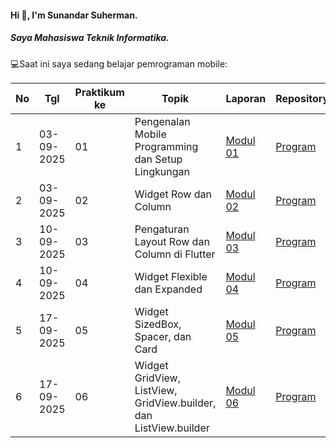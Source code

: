 #### Hi 👋, I'm Sunandar Suherman. 
##### Saya Mahasiswa Teknik Informatika.

💻Saat ini saya sedang belajar pemrograman mobile:

| No  | Tgl  | Praktikum ke  | Topik  | Laporan | Repository |
| ------------ | ------------ | ------------ | ------------ | ------------ | ------------ | 
|  1 | 03-09-2025  | 01  | Pengenalan Mobile Programming dan Setup Lingkungan  | [Modul 01](https://drive.google.com/drive/folders/1kO0lPoM31p8bYvInLfLOFmSY_VoepvB4?usp=drive_link "Modul 01") | [Program](https://github.com/230605110050-jpg/Modul1) |
|  2 | 03-09-2025  | 02  | 	Widget Row dan Column | [Modul 02](https://drive.google.com/drive/folders/1h6dz_NxSqCZDdgpuotgRhLxYvOgx2e20?usp=drive_link "Modul 02") | [Program](https://github.com/230605110050-jpg/Modul2 "Template laporan") |
|  3 | 10-09-2025  | 03  | 	Pengaturan Layout Row dan Column di Flutter|[Modul 03](https://drive.google.com/drive/folders/1kpxJfEMgzh9hyY7TN5Qw72iYZr1PorCE?usp=drive_link)| [Program](https://github.com/230605110050-jpg/Modul3) |
|  4 | 10-09-2025  | 04  | 	Widget Flexible dan Expanded | [Modul 04](https://drive.google.com/drive/folders/1Res02Y-FKqL26_KO9F5Nfg7zkzdO77-x?usp=drive_link "Modul 04") | [Program](https://github.com/230605110050-jpg/Modul4 "Template laporan") |
|  5 | 17-09-2025  | 05  | 	Widget SizedBox, Spacer, dan Card |[Modul 05](https://docs.google.com/document/d/1mly0M2CqCq2GX_hI-f67sUv1_-PRviZtoif3478gqE0/edit?tab=t.0)| [Program](https://github.com/230605110050-jpg/Modul5) |
|  6 | 17-09-2025  | 06  | 	Widget GridView, ListView, GridView.builder, dan ListView.builder | [Modul 06](https://docs.google.com/document/d/1ImzGE2RS08_bEc9Sj5-hhSnR7kWuAULCm956JBFCtNA/edit?tab=t.0#heading=h.s1pt0fxxmhgl) | [Program](https://github.com/230605110050-jpg/Modul6) |
